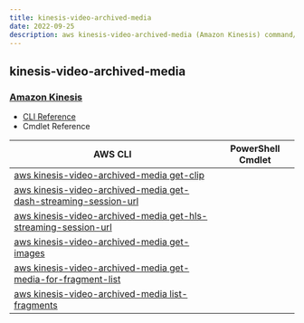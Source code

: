 ```yaml
---
title: kinesis-video-archived-media
date: 2022-09-25
description: aws kinesis-video-archived-media (Amazon Kinesis) command/cmdlet list.
---
```


## kinesis-video-archived-media

### [Amazon Kinesis](https://aws.amazon.com/kinesis/)

* [CLI Reference](https://docs.aws.amazon.com/cli/latest/reference/kinesis-video-archived-media/index.html)
* Cmdlet Reference

|AWS CLI|PowerShell Cmdlet|
|----|----|
|[aws kinesis-video-archived-media get-clip](https://docs.aws.amazon.com/cli/latest/reference/kinesis-video-archived-media/get-clip.html)||
|[aws kinesis-video-archived-media get-dash-streaming-session-url](https://docs.aws.amazon.com/cli/latest/reference/kinesis-video-archived-media/get-dash-streaming-session-url.html)||
|[aws kinesis-video-archived-media get-hls-streaming-session-url](https://docs.aws.amazon.com/cli/latest/reference/kinesis-video-archived-media/get-hls-streaming-session-url.html)||
|[aws kinesis-video-archived-media get-images](https://docs.aws.amazon.com/cli/latest/reference/kinesis-video-archived-media/get-images.html)||
|[aws kinesis-video-archived-media get-media-for-fragment-list](https://docs.aws.amazon.com/cli/latest/reference/kinesis-video-archived-media/get-media-for-fragment-list.html)||
|[aws kinesis-video-archived-media list-fragments](https://docs.aws.amazon.com/cli/latest/reference/kinesis-video-archived-media/list-fragments.html)||

